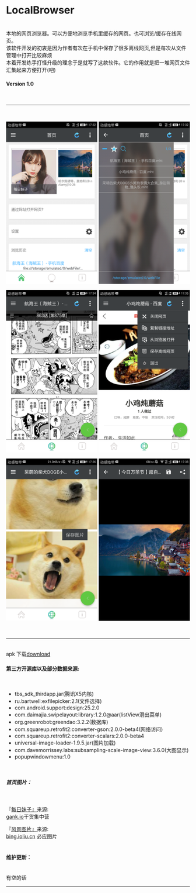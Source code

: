 LocalBrowser
===========================
<br>
本地的网页浏览器。可以方便地浏览手机里缓存的网页。也可浏览/缓存在线网页。
<br>
该软件开发的初衷是因为作者有次在手机中保存了很多离线网页,但是每次从文件管理中打开比较麻烦
<br>
本着开发练手打怪升级的理念于是就写了这款软件。它的作用就是把一堆网页文件汇集起来方便打开(吧)
<br>

#### Version 1.0

<br>

*****

<br>

<img width="250" height="444" src="/%E6%88%AA%E5%9B%BE/Screenshot_2017-10-31-17-32-45.png"> <img width="250" height="444" src="/%E6%88%AA%E5%9B%BE/Screenshot_2017-10-31-17-32-55.png"> 

<img width="250" height="444" src="/%E6%88%AA%E5%9B%BE/Screenshot_2017-10-31-17-34-02.png"> <img width="250" height="444" src="/%E6%88%AA%E5%9B%BE/Screenshot_2017-10-31-17-35-24.png"> 

<img width="250" height="444" src="/%E6%88%AA%E5%9B%BE/Screenshot_2017-10-31-17-36-59.png"> <img width="250" height="444" src="/%E6%88%AA%E5%9B%BE/Screenshot_2017-10-31-17-38-21.png"> 

<br>

*****

<br>
apk 下载<a href='https://github.com/xiaJue/LocalBrowser/raw/master/localBrowser.apk'>download</a>
<br>

#### 第三方开源库以及部分数据来源:

<br>

* tbs_sdk_thirdapp.jar(腾讯X5内核)
* ru.bartwell:exfilepicker:2.1(文件选择)
* com.android.support:design:25.2.0
* com.daimajia.swipelayout:library:1.2.0@aar(listView滑出菜单)
* org.greenrobot:greendao:3.2.2(数据库)
* com.squareup.retrofit2:converter-gson:2.0.0-beta4(网络访问)
* com.squareup.retrofit2:converter-scalars:2.0.0-beta4
* universal-image-loader-1.9.5.jar(图片加载)
* com.davemorrissey.labs:subsampling-scale-image-view:3.6.0(大图显示)
* popupwindowmenu:1.0

<br>

##### 首页图片：

<br>

『<a href='#'>每日妹子』</a>来源:<br>
        <a href='http://gank.io/'>gank.io</a>干货集中营
        <br>
        
『<a href='#'>风景图片』</a>来源:<br>
            <a href='https://bing.ioliu.cn/'>bing.ioliu.cn</a>
            必应图片
            <br>
<br>

#### 维护更新：

<br>
有空的话
<br>

*****


